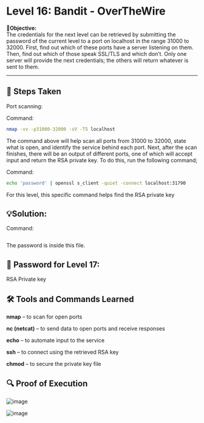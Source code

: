 # Level 16: Bandit - OverTheWire

**🎯Objective:**  
The credentials for the next level can be retrieved by submitting the password of the current level to a port on localhost in the range 31000 to 32000. First, find out which of these ports have a server listening on them. Then, find out which of those speak SSL/TLS and which don’t. Only one server will provide the next credentials; the others will return whatever is sent to them.

---

## 📝 Steps Taken

Port scanning:

Command:
   ```bash 
   nmap -vv -p31000-32000 -sV -T5 localhost
```
The command above will help scan all ports from 31000 to 32000, state what is open, and identify the service behind each port. Next, after the scan finishes, there will be an output of different ports, one of which will accept input and return the RSA private key. To do this, run the following command;

Command:
   ```bash
   echo 'password' | openssl s_client -quiet -connect localhost:31790
```
For this level, this specific command helps find the RSA private key 

## 💡Solution:


  Command:
   ```bash
   
```
The password is inside this file.

## 🔑 Password for Level 17:
RSA Private key

## 🛠️ Tools and Commands Learned

**nmap** – to scan for open ports

**nc (netcat)** – to send data to open ports and receive responses

**echo** – to automate input to the service

**ssh** – to connect using the retrieved RSA key

**chmod** – to secure the private key file

## 🔍 Proof of Execution
![image](https://github.com/user-attachments/assets/16bb923e-b220-4a01-839f-a3d674d7b067)

![image](https://github.com/user-attachments/assets/6a485dfc-a0ef-4878-9605-9cbe9b3b7b7f)
